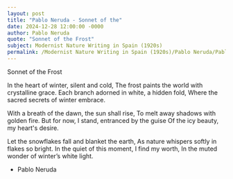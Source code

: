 ```yaml
---
layout: post
title: "Pablo Neruda - Sonnet of the"
date: 2024-12-28 12:00:00 -0000
author: Pablo Neruda
quote: "Sonnet of the Frost"
subject: Modernist Nature Writing in Spain (1920s)
permalink: /Modernist Nature Writing in Spain (1920s)/Pablo Neruda/Pablo Neruda - Sonnet of the
---
```


Sonnet of the Frost

In the heart of winter, silent and cold,
The frost paints the world with crystalline grace.
Each branch adorned in white, a hidden fold,
Where the sacred secrets of winter embrace.

With a breath of the dawn, the sun shall rise,
To melt away shadows with golden fire.
But for now, I stand, entranced by the guise
Of the icy beauty, my heart's desire.

Let the snowflakes fall and blanket the earth,
As nature whispers softly in flakes so bright.
In the quiet of this moment, I find my worth,
In the muted wonder of winter’s white light.

- Pablo Neruda

